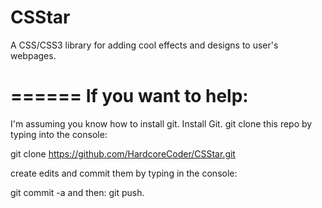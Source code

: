 CSStar
======

A CSS/CSS3 library for adding cool effects and designs to user's webpages.

======
If you want to help:
======

I'm assuming you know how to install git.
Install Git.
git clone this repo by typing into the console:

git clone https://github.com/HardcoreCoder/CSStar.git

create edits and commit them by typing in the console:

git commit -a and then: git push.